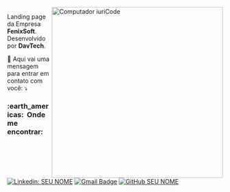 <img src="https://raw.githubusercontent.com/MicaelliMedeiros/micaellimedeiros/master/image/computer-illustration.png" min-width="400px" max-width="400px" width="400px" align="right" alt="Computador iuriCode">

<p align="left">
    Landing page da Empresa <strong>FenixSoft</strong>.<br>
  Desenvolvido por <strong>DavTech</strong>.
</p>

<p align="left">
  💌 Aqui vai uma mensagem para entrar em contato com você: ⤵️
</p>

<h3> :earth_americas: &nbsp;Onde me encontrar: </h3>

[![Linkedin: SEU NOME](https://img.shields.io/badge/-DAVSON.N.SANTOS-blue?style=flat-square&logo=Linkedin&logoColor=white&link=https://www.linkedin.com/in/davson.n.santos)](https://www.linkedin.com/in/davson.n.santos)
[![Gmail Badge](https://img.shields.io/badge/-seuemail@email.com-006bed?style=flat-square&logo=Gmail&logoColor=white&link=mailto:davsonsantos@gmail.com)](mailto:davsonsantos@gmail.com)
[![GitHub SEU NOME]( https://img.shields.io/github/followers/davsonsantos?label=follow&style=social)](https://github.com/davsonsantos)